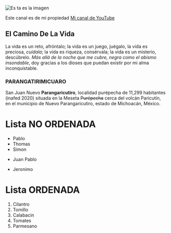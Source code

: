![Es ta es la imagen](https://i.ytimg.com/vi/7WMq0241qHg/maxresdefault.jpg)

Este canal es de mi propiedad [Mi canal de YouTube](https://www.youtube.com/@jeromejia1115)

## El Camino De La Vida
La vida es un reto, afróntalo; la vida es un juego, juégalo, 
la vida es preciosa, *cuídala*; la vida es riqueza, consérvala; 
la vida es un misterio, descúbrelo. 
*Más allá de la noche que me cubre, negra como el abismo insondable*,
doy gracias a los dioses que puedan existir por mi alma inconquistable.

### PARANGATIRIMICUARO
San Juan Nuevo **Parangaricutiro**, localidad purépecha de 11,299 habitantes
(inafed 2020) situada en la Meseta ~~Purépecha~~ cerca del volcán Paricutín,
en el municipio de Nuevo Parangaricutiro, estado de Michoacán, México.

# Lista **NO ORDENADA**

* Pablo
* Thomas
* Simon 
- Juan Pablo 
* Jeronimo

# Lista **ORDENADA**

1. Cilantro
2. Tomillo 
3. Calabacin
4. Tomates
5. Parmesano 



